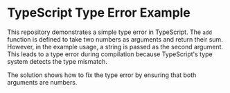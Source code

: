 # TypeScript Type Error Example

This repository demonstrates a simple type error in TypeScript. The `add` function is defined to take two numbers as arguments and return their sum. However, in the example usage, a string is passed as the second argument. This leads to a type error during compilation because TypeScript's type system detects the type mismatch.

The solution shows how to fix the type error by ensuring that both arguments are numbers.